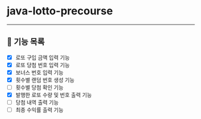 # java-lotto-precourse

-----

## 🎯 기능 목록
- [x] 로또 구입 금액 입력 기능
- [x] 로또 당첨 번호 입력 기능
- [x] 보너스 번호 입력 기능
- [x] 횟수별 랜덤 번호 생성 기능
- [ ] 횟수별 당첨 확인 기능
- [x] 발행한 로또 수량 및 번호 출력 기능
- [ ] 당첨 내역 출력 기능
- [ ] 최종 수익률 출력 기능